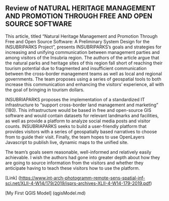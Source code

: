 ## Review of NATURAL HERITAGE MANAGEMENT AND PROMOTION THROUGH FREE AND OPEN SOURCE SOFTWARE
This article, titled “Natural Heritage Management and Promotion Through Free and Open Source Software: A Preliminary System Design for the INSUBRIPARKS Project”, presents INSUBRIPARKS’s goals and strategies for increasing and unifying communication between management parties and among visitors of the Insubria region. The authors of the article argue that the natural parks and heritage sites of this region fall short of reaching their tourism potential due to fragmented and insufficient communication between the cross-border management teams as well as local and regional governments. The team proposes using a series of geospatial tools to both increase this communication and enhancing the visitors’ experience, all with the goal of bringing in tourism dollars.

INSUBRIAPARKS proposes the implementation of a standardized IT infrastructure to “support cross-border land management and marketing” (180). This infrastructure would be based in free and open-source GIS software and would contain datasets for relevant landmarks and facilities, as well as provide a platform to analyze social media posts and visitor counts. INSUBRIAPARKS seeks to build a user-friendly platform that provides visitors with a series of geospatially based narratives to choose from to guide their visit. Finally, the team hopes to use OpenLayers Javascript to publish live, dynamic maps to the unified site. 

The team’s goals seem reasonable, well-informed and relatively easily achievable. I wish the authors had gone into greater depth about how they are going to source information from the visitors and whether they anticipate having to teach these visitors how to use the platform. 

[Link] (https://www.int-arch-photogramm-remote-sens-spatial-inf-sci.net/XLII-4-W14/179/2019/isprs-archives-XLII-4-W14-179-2019.pdf)


[My First QGIS Model] (qgisModel.md)
